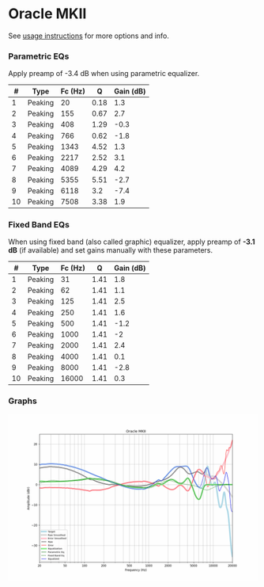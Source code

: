 # Oracle MKII
See [usage instructions](https://github.com/jaakkopasanen/AutoEq#usage) for more options and info.

### Parametric EQs
Apply preamp of -3.4 dB when using parametric equalizer.

|   # | Type    |   Fc (Hz) |    Q |   Gain (dB) |
|-----|---------|-----------|------|-------------|
|   1 | Peaking |        20 | 0.18 |         1.3 |
|   2 | Peaking |       155 | 0.67 |         2.7 |
|   3 | Peaking |       408 | 1.29 |        -0.3 |
|   4 | Peaking |       766 | 0.62 |        -1.8 |
|   5 | Peaking |      1343 | 4.52 |         1.3 |
|   6 | Peaking |      2217 | 2.52 |         3.1 |
|   7 | Peaking |      4089 | 4.29 |         4.2 |
|   8 | Peaking |      5355 | 5.51 |        -2.7 |
|   9 | Peaking |      6118 | 3.2  |        -7.4 |
|  10 | Peaking |      7508 | 3.38 |         1.9 |

### Fixed Band EQs
When using fixed band (also called graphic) equalizer, apply preamp of **-3.1 dB** (if available) and set gains manually with these parameters.

|   # | Type    |   Fc (Hz) |    Q |   Gain (dB) |
|-----|---------|-----------|------|-------------|
|   1 | Peaking |        31 | 1.41 |         1.8 |
|   2 | Peaking |        62 | 1.41 |         1.1 |
|   3 | Peaking |       125 | 1.41 |         2.5 |
|   4 | Peaking |       250 | 1.41 |         1.6 |
|   5 | Peaking |       500 | 1.41 |        -1.2 |
|   6 | Peaking |      1000 | 1.41 |        -2   |
|   7 | Peaking |      2000 | 1.41 |         2.4 |
|   8 | Peaking |      4000 | 1.41 |         0.1 |
|   9 | Peaking |      8000 | 1.41 |        -2.8 |
|  10 | Peaking |     16000 | 1.41 |         0.3 |

### Graphs
![](./Oracle%20MKII.png)
